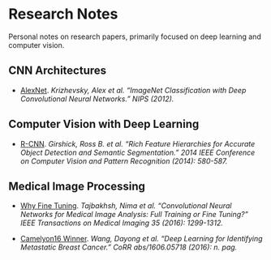 # Research Notes

Personal notes on research papers, primarily focused on deep learning and computer vision.

## CNN Architectures

- [AlexNet](./cnn-architectures/alexnet/alexnet.pdf). *Krizhevsky, Alex et al. “ImageNet Classification with Deep Convolutional Neural Networks.” NIPS (2012).*

## Computer Vision with Deep Learning

- [R-CNN](./computer-vision-with-deep-learning/r-cnn/r-cnn.pdf). *Girshick, Ross B. et al. “Rich Feature Hierarchies for Accurate Object Detection and Semantic Segmentation.” 2014 IEEE Conference on Computer Vision and Pattern Recognition (2014): 580-587.*

## Medical Image Processing

- [Why Fine Tuning](./medical-images/why-fine-tuning/why-fine-tuning.pdf). *Tajbakhsh, Nima et al. “Convolutional Neural Networks for Medical Image Analysis: Full Training or Fine Tuning?” IEEE Transactions on Medical Imaging 35 (2016): 1299-1312.*

- [Camelyon16 Winner](./medical-images/camelyon16-winner/camelyon16-winner.pdf). *Wang, Dayong et al. “Deep Learning for Identifying Metastatic Breast Cancer.” CoRR abs/1606.05718 (2016): n. pag.*
